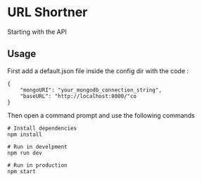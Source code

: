 # URL Shortner

Starting with the API

## Usage

First add a default.json file inside the config dir with the code :

```
{
    "mongoURI": "your_mongodb_connection_string",
    "baseURL": "http://localhost:8000/"co
}
```

Then open a command prompt and use the following commands

```
# Install dependencies
npm install

# Run in develpment
npm run dev

# Run in production
npm start
```